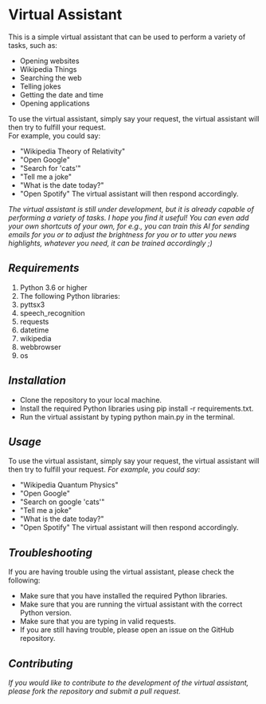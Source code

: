 # Virtual Assistant
This is a simple virtual assistant that can be used to perform a variety of tasks, such as: <br>
- Opening websites
- Wikipedia Things
- Searching the web
- Telling jokes
- Getting the date and time
- Opening applications

To use the virtual assistant, simply say your request, the virtual assistant will then try to fulfill your request.<br>
For example, you could say:
- "Wikipedia Theory of Relativity"
- "Open Google"
- "Search for 'cats'"
- "Tell me a joke"
- "What is the date today?"
- "Open Spotify"
The virtual assistant will then respond accordingly.

_*The virtual assistant is still under development, but it is already capable of performing a variety of tasks. I hope you find it useful! You can even add your own shortcuts of your own, for e.g., you can train this AI for sending emails for you or to adjust the brightness for you or to utter you news highlights, whatever you need, it can be trained accordingly ;)*_

## *Requirements*
1. Python 3.6 or higher<br>
2. The following Python libraries:<br>
3. pyttsx3<br>
4. speech_recognition<br>
5. requests<br>
6. datetime<br>
7. wikipedia<br>
8. webbrowser<br>
9. os<br>

## *Installation*
- Clone the repository to your local machine.<br>
- Install the required Python libraries using pip install -r requirements.txt.<br>
- Run the virtual assistant by typing python main.py in the terminal.<br>

## *Usage*
To use the virtual assistant, simply say your request, the virtual assistant will then try to fulfill your request.
*For example, you could say:*
- "Wikipedia Quantum Physics"
- "Open Google"
- "Search on google 'cats'"
- "Tell me a joke"
- "What is the date today?"
- "Open Spotify"
The virtual assistant will then respond accordingly.

## *Troubleshooting*
If you are having trouble using the virtual assistant, please check the following:
- Make sure that you have installed the required Python libraries.
- Make sure that you are running the virtual assistant with the correct Python version.
- Make sure that you are typing in valid requests.
- If you are still having trouble, please open an issue on the GitHub repository.

## *Contributing*
_*If you would like to contribute to the development of the virtual assistant, please fork the repository and submit a pull request.*_

